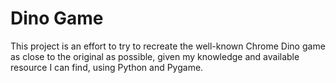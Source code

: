 # Dino Game
This project is an effort to try to recreate the well-known Chrome Dino game as close to the original as possible,
given my knowledge and available resource I can find, using Python and Pygame.